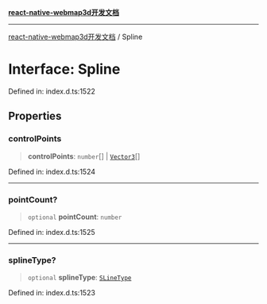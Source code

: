 [**react-native-webmap3d开发文档**](../README.md)

***

[react-native-webmap3d开发文档](../globals.md) / Spline

# Interface: Spline

Defined in: index.d.ts:1522

## Properties

### controlPoints

> **controlPoints**: `number`[] \| [`Vector3`](Vector3.md)[]

Defined in: index.d.ts:1524

***

### pointCount?

> `optional` **pointCount**: `number`

Defined in: index.d.ts:1525

***

### splineType?

> `optional` **splineType**: [`SLineType`](../enumerations/SLineType.md)

Defined in: index.d.ts:1523
